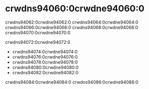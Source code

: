 # crwdns94060:0crwdne94060:0

crwdns94062:0crwdne94062:0 crwdns94064:0crwdne94064:0 crwdns94066:0crwdne94066:0 crwdns94068:0crwdne94068:0 crwdns94070:0crwdne94070:0

crwdns94072:0crwdne94072:0

* crwdns94074:0crwdne94074:0
* crwdns94076:0crwdne94076:0
* crwdns94078:0crwdne94078:0
* crwdns94080:0crwdne94080:0
* crwdns94082:0crwdne94082:0

crwdns94084:0crwdne94084:0 crwdns94086:0crwdne94086:0
